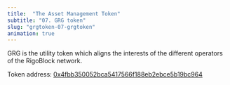```yaml
---
title:  "The Asset Management Token"
subtitle: "07. GRG token"
slug: "grgtoken-07-grgtoken"
animation: true
---
```


GRG is the utility token which aligns the interests of the different operators of the RigoBlock network. <br />

Token address: <a href="https://etherscan.io/token/0x4fbb350052bca5417566f188eb2ebce5b19bc964" target="_blank">0x4fbb350052bca5417566f188eb2ebce5b19bc964</a><br />

<script type="text/javascript" src="https://files.coinmarketcap.com/static/widget/currency.js"></script><div class="coinmarketcap-currency-widget" data-currencyid="4927" data-base="USD" data-secondary="" data-ticker="true" data-rank="true" data-marketcap="true" data-volume="true" data-statsticker="true" data-stats="USD"></div>


<p>&nbsp;</p>
